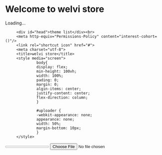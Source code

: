 <html>
<!--210525 업로드(완) 다운로드(완) 로그인(미완)-->
<head>
         <!-- The surrounding HTML is left untouched by FirebaseUI.
         Your app may use that space for branding, controls and other customizations.-->
         <h1>Welcome to welvi store</h1>
         <div id="firebaseui-auth-container"></div>
         <div id="loader">Loading...</div>
         
         
         <div id="head">theme list</div><br>
         <meta http-equiv="Permissions-Policy" content="interest-cohort=()"/>
         <link rel="shortcut icon" href="#">
         <meta charset="utf-8">
         <title>welvi store</title> 
         <style media="screen">
                  body{                     
                  display: flex;
                  min-height: 100vh;
                  width: 100%; 
                  pading: 0;
                  margin: 0;
                  algin-items: center;
                  justify-content: center;
                  flex-direction: column;
                  }
                           
                  #uploader {
                  -webkit-appearance: none;
                  appearance: none;
                  width: 50%;
                  margin-bottom: 10px;
                  }
         </style>
</head>

<body>

<progress value="0" max="100" id="uploader">0%</progress>
<input type="file" value="upload" id="fileButton" />
         
<script src="https://www.gstatic.com/firebasejs/8.5.0/firebase-app.js"></script>
<script src="https://www.gstatic.com/firebasejs/8.5.0/firebase-analytics.js"></script>
<script src="https://www.gstatic.com/firebasejs/8.5.0/firebase-storage.js"></script>


<!--Authentication-->         
<script src="https://www.gstatic.com/firebasejs/8.5.0/firebase-auth.js"></script>
<script src="https://www.gstatic.com/firebasejs/8.5.0/firebase-firestore.js"></script>
<script src="https://www.gstatic.com/firebasejs/ui/4.8.0/firebase-ui-auth.js"></script>
<link type="text/css" rel="stylesheet" href="https://www.gstatic.com/firebasejs/ui/4.8.0/firebase-ui-auth.css" />
             
         
<script>
         <!--initialize firebase-->
         var config = {
         apiKey: "AIzaSyBFpJ_jHiLPpl4HZckHefuj4_XJxSQTvlg",
         authDomain: "opensw-opener.firebaseapp.com",
         databaseURL: "https://opensw-opener-default-rtdb.firebaseio.com",
         projectId: "opensw-opener",
         storageBucket: "opensw-opener.appspot.com",
         messagingSenderId: "1073815196228",
         appId: "1:1073815196228:web:429c5a2c3af05df4922211",
         measurementId: "G-GCDBT9FVRL"
         };
         firebase.initializeApp(config);
         firebase.analytics();
         
         
         <!--Authentication-->
         <!--Initialize the FirebaseUI Widget using Firebase.-->
         var ui = new firebaseui.auth.AuthUI(firebase.auth());
         
         var uiConfig = {
         callbacks: {
                  signInSuccessWithAuthResult: function(authResult, redirectUrl) {
         // User successfully signed in.
         // Return type determines whether we continue the redirect automatically
         // or whether we leave that to developer to handle.
                           return true;
                  },
                  uiShown: function() {
         // The widget is rendered.
         // Hide the loader.
                           document.getElementById('loader').style.display = 'none';
                  }
         },
         // Will use popup for IDP Providers sign-in flow instead of the default, redirect.
                  signInFlow: 'popup',
                  signInSuccessUrl: '<url-to-redirect-to-on-success>',
                  signInOptions: [
         // Leave the lines as is for the providers you want to offer your users.
         //firebase.auth.GoogleAuthProvider.PROVIDER_ID,
         //firebase.auth.FacebookAuthProvider.PROVIDER_ID,
         //firebase.auth.TwitterAuthProvider.PROVIDER_ID,
         //firebase.auth.GithubAuthProvider.PROVIDER_ID,
                           firebase.auth.EmailAuthProvider.PROVIDER_ID,
         //firebase.auth.PhoneAuthProvider.PROVIDER_ID
                  ],
         // Terms of service url.
                  tosUrl: '<your-tos-url>',
         // Privacy policy url.
                  privacyPolicyUrl: '<your-privacy-policy-url>'
         };
         
         <!--The start method will wait until the DOM is loaded.-->
         ui.start('#firebaseui-auth-container', uiConfig);
         
         
          <!-- download file-->
         var storage = firebase.storage();
         var storageRef = storage.ref();
         var listRef = storageRef.child('welvi/library');
         
         <!-- Find all the items.-->
         listRef.listAll().then(function(res) {
                  var i=0;
                  res.items.forEach(function(itemRef) { 
                           console.log(itemRef);
                           itemRef.getDownloadURL().then(function(url) {
                                    console.log('File available at', url);
                                    
                                    var head = document.getElementById('head');
                                    var index = String(i);
         
                                    head.insertAdjacentHTML('afterend','<aside id="sidebar"> <a class="button" href="'+url+'"> '+itemRef.name+'</a><br></aside>');   
                                    //head.insertAdjacentHTML('afterend','<a href="'+url+'" id="'+index+'" class="button"> '+itemRef.name+'</a><br>');  
                                    //<a href="https://github.com/pages-themes/architect/zipball/master" class="button"> <small>Download</small> .zip file</a>
         
                                    const xhr = new XMLHttpRequest();
                                    xhr.responseType = 'blob';
                                    xhr.onload = function(event) { var blob = xhr.response; };
                                    xhr.open('GET', url);
                                    xhr.send();
                                    i++;
                                    });
                  }).catch(function(error) { 
                           // A full list of error codes is available at
                           // https://firebase.google.com/docs/storage/web/handle-errors
                           switch (error.code) {
                                    case 'storage/object-not-found':
                                    // File doesn't exist
                                    break;

                                    case 'storage/unauthorized':
                                    // User doesn't have permission to access the object
                                    break;

                                    case 'storage/canceled':
                                    // User canceled the upload
                                    break;

                                    case 'storage/unknown':
                                    // Unknown error occurred, inspect the server response
                                    break;
                           }
                  });
         }).catch(function(error) {  });
         
         <!-- get elements-->
         var uploader = document.getElementById('uploader');
         var fileButton = document.getElementById('fileButton');
         
         <!-- listen for file selection-->
         fileButton.addEventListener('change', function(e) {
                  <!--get file-->
                  var file = e.target.files[0];
         
                  <!--create a storage ref-->
                  var storageRef = firebase.storage().ref('welvi/withhold/' + file.name);
         
                  <!--upload file-->
                  var task = storageRef.put(file);
         
                  <!--update progress bar-->
                  task.on('state_changed',
                  
                           function progress(snapshot) {
                           var percentage = (snapshot.bytesTransferred / snapshot.totalBytes) * 100;
                           uploader.value = percentage;
                           },
                  
                           function error(err) {
                  
                           },
                  
                           function complete() {
                  
                           }
                  
                  );
         });

</script>

</body>
        
</html>
